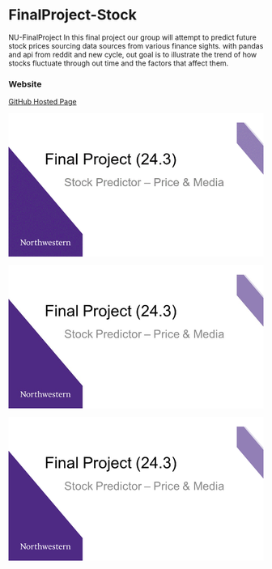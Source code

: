 # FinalProject-Stock
 NU-FinalProject 
In this final project our group will attempt to predict future stock prices sourcing data sources from various finance sights. with  pandas and api from reddit and new cycle, out goal is to illustrate the trend of how stocks fluctuate through out time and the factors that affect them.  
### Website
[GitHub Hosted Page](https://ccc-gh.github.io/FinalProject-Stock/)

![Project Charts](README_Images/NU-FinalProject_Stocks.gif)

![Project Charts](README_Images/NU-FinalProject_Stocks/Slide0.JPG)

![Project Charts](README_Images/NU-FinalProject_Stocks/Slide0.PNG)

